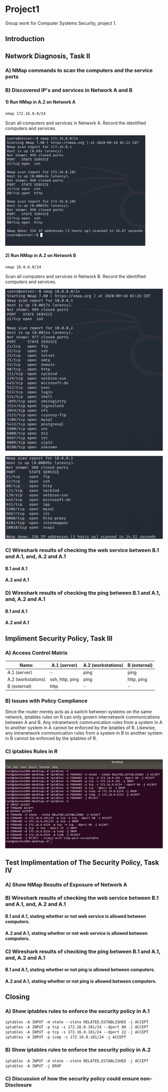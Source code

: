 # Project1
Group work for Computer Systems Security, project 1.

## Introduction

## Network Diagnosis, Task II

### A) NMap commands to scan the computers and the service ports
### B) Discovered IP's and services in Network A and B
#### 1) Run NMap in A.2 on Network A

`nmap 172.16.0.0/24`

Scan all computers and services in Network A. Record the identified computers and services.

![nmap output for task 2 on network A](./images/nmap_A.png)


#### 2) Run NMap in A.2 on Network B

`nmap 10.0.0.0/24`

Scan all computers and services in Network B. Record the identified computers and services.

![nmap output for task 2 on network B](./images/nmap_Bpart1.png)

![nmap output for task 2 on network B part 2](./images/nmap_Bpart2.png)

### C) Wireshark results of checking the web service between B.1 and A.1, and, A.2 and A.1
#### B.1 and A.1
#### A.2 and A.1

### D) Wireshark results of checking the ping between B.1 and A.1, and, A.2 and A.1
#### B.1 and A.1
#### A.2 and A.1

## Impliment Security Policy, Task III
### A) Access Control Matrix
| Name:             | A.1 (server)    | A.2 (workstations)| B (external) |
|-------------------|-----------------|-------------------|--------------|
| A.1 (server)      | -               | ping              | ping         |
| A.2 (workstations)| ssh, http, ping | ping              | http, ping   |
| B (external)      | http            | -                 | -            |
### B) Issues with Policy Compliance 
Since the router merely acts as a switch between systems on the same network, iptables rules on R can only govern internetwork communications between A and B. Any intranetwork communication rules from a system in A to another system in A cannot be enforced by the iptables of R. Likewise, any intranetwork communication rules from a system in B to another system in B cannot be enforced by the iptables of R.
### C) iptables Rules in R
![iptables rules in R](./images/iptables.png)

## Test Implimentation of The Security Policy, Task IV
### A) Show NMap Results of Exposure of Network A
### B) Wireshark results of checking the web service between B.1 and A.1, and, A.2 and A.1
#### B.1 and A.1, stating whether or not web service is allowed between computers.
#### A.2 and A.1, stating whether or not web service is allowed between computers.
### C) Wireshark results of checking the ping between B.1 and A.1, and, A.2 and A.1
#### B.1 and A.1, stating whether or not ping is allowed between computers.
#### A.2 and A.1, stating whether or not ping is allowed between computers.

## Closing
### A) Show iptables rules to enforce the security policy in A.1

```
iptables -A INPUT -m state --state RELATED,ESTABLISHED -j ACCEPT
iptables -A INPUT -p tcp -s 172.16.0.101/24 --dport 80 -j ACCEPT
iptables -A INPUT -p tcp -s 172.16.0.101/24 --dport 22 -j ACCEPT
iptables -A INPUT -p icmp -s 172.16.0.101/24 -j ACCEPT
```

### B) Show iptables rules to enforce the security policy in A.2

```
iptables -A INPUT -m state --state RELATED,ESTABLISHED -j ACCEPT
iptables -A INPUT -j DROP
```
### C) Discussion of how the security policy could ensure non-Disclosure
